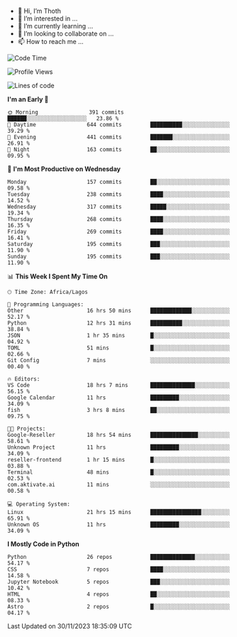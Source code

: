 <!---
thoth2357/thoth2357 is a ✨ special ✨ repository because its `README.md` (this file) appears on your GitHub profile.
You can click the Preview link to take a look at your changes.
--->

- 👋 Hi, I’m Thoth
- 👀 I’m interested in ...
- 🌱 I’m currently learning ...
- 💞️ I’m looking to collaborate on ...
- 📫 How to reach me ...




<!--START_SECTION:waka-->
![Code Time](http://img.shields.io/badge/Code%20Time-2%2C509%20hrs%2045%20mins-blue)

![Profile Views](http://img.shields.io/badge/Profile%20Views-0-blue)

![Lines of code](https://img.shields.io/badge/From%20Hello%20World%20I%27ve%20Written-30.2%20million%20lines%20of%20code-blue)

**I'm an Early 🐤** 

```text
🌞 Morning                391 commits         ██████░░░░░░░░░░░░░░░░░░░   23.86 % 
🌆 Daytime                644 commits         ██████████░░░░░░░░░░░░░░░   39.29 % 
🌃 Evening                441 commits         ███████░░░░░░░░░░░░░░░░░░   26.91 % 
🌙 Night                  163 commits         ██░░░░░░░░░░░░░░░░░░░░░░░   09.95 % 
```
📅 **I'm Most Productive on Wednesday** 

```text
Monday                   157 commits         ██░░░░░░░░░░░░░░░░░░░░░░░   09.58 % 
Tuesday                  238 commits         ████░░░░░░░░░░░░░░░░░░░░░   14.52 % 
Wednesday                317 commits         █████░░░░░░░░░░░░░░░░░░░░   19.34 % 
Thursday                 268 commits         ████░░░░░░░░░░░░░░░░░░░░░   16.35 % 
Friday                   269 commits         ████░░░░░░░░░░░░░░░░░░░░░   16.41 % 
Saturday                 195 commits         ███░░░░░░░░░░░░░░░░░░░░░░   11.90 % 
Sunday                   195 commits         ███░░░░░░░░░░░░░░░░░░░░░░   11.90 % 
```


📊 **This Week I Spent My Time On** 

```text
🕑︎ Time Zone: Africa/Lagos

💬 Programming Languages: 
Other                    16 hrs 50 mins      █████████████░░░░░░░░░░░░   52.17 % 
Python                   12 hrs 31 mins      ██████████░░░░░░░░░░░░░░░   38.84 % 
JSON                     1 hr 35 mins        █░░░░░░░░░░░░░░░░░░░░░░░░   04.92 % 
TOML                     51 mins             █░░░░░░░░░░░░░░░░░░░░░░░░   02.66 % 
Git Config               7 mins              ░░░░░░░░░░░░░░░░░░░░░░░░░   00.40 % 

🔥 Editors: 
VS Code                  18 hrs 7 mins       ██████████████░░░░░░░░░░░   56.15 % 
Google Calendar          11 hrs              █████████░░░░░░░░░░░░░░░░   34.09 % 
fish                     3 hrs 8 mins        ██░░░░░░░░░░░░░░░░░░░░░░░   09.75 % 

🐱‍💻 Projects: 
Google-Reseller          18 hrs 54 mins      ███████████████░░░░░░░░░░   58.61 % 
Unknown Project          11 hrs              █████████░░░░░░░░░░░░░░░░   34.09 % 
reseller-frontend        1 hr 15 mins        █░░░░░░░░░░░░░░░░░░░░░░░░   03.88 % 
Terminal                 48 mins             █░░░░░░░░░░░░░░░░░░░░░░░░   02.53 % 
com.aktivate.ai          11 mins             ░░░░░░░░░░░░░░░░░░░░░░░░░   00.58 % 

💻 Operating System: 
Linux                    21 hrs 15 mins      ████████████████░░░░░░░░░   65.91 % 
Unknown OS               11 hrs              █████████░░░░░░░░░░░░░░░░   34.09 % 
```

**I Mostly Code in Python** 

```text
Python                   26 repos            ██████████████░░░░░░░░░░░   54.17 % 
CSS                      7 repos             ████░░░░░░░░░░░░░░░░░░░░░   14.58 % 
Jupyter Notebook         5 repos             ███░░░░░░░░░░░░░░░░░░░░░░   10.42 % 
HTML                     4 repos             ██░░░░░░░░░░░░░░░░░░░░░░░   08.33 % 
Astro                    2 repos             █░░░░░░░░░░░░░░░░░░░░░░░░   04.17 % 
```




 Last Updated on 30/11/2023 18:35:09 UTC
<!--END_SECTION:waka-->
<!--![](http://github-profile-summary-cards.vercel.app/api/cards/profile-details?username=thoth2357&theme=2077)

![](http://github-profile-summary-cards.vercel.app/api/cards/stats?username=thoth2357&theme=2077)![](http://github-profile-summary-cards.vercel.app/api/cards/productive-time?username=thoth2357&theme=2077&utcOffset=8) -->
